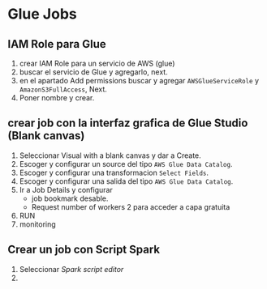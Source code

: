 # Glue Jobs

## IAM Role para Glue

1. crear IAM Role para un servicio de AWS (glue)
2. buscar el servicio de Glue y agregarlo, next.
3. en el apartado Add permissions buscar y agregar `AWSGlueServiceRole` y `AmazonS3FullAccess`, Next.
4. Poner nombre y crear.

## crear job con la interfaz grafica de Glue Studio (Blank canvas)

1. Seleccionar Visual with a blank canvas y dar a Create.
2. Escoger y configurar un source del tipo `AWS Glue Data Catalog`.
3. Escoger y configurar una transformacion `Select Fields`.
4. Escoger y configurar una salida del tipo `AWS Glue Data Catalog`.
5. Ir a Job Details y configurar
    - job bookmark desable.
    - Request number of workers 2 para acceder a capa gratuita
6. RUN
7. monitoring

## Crear un job con Script Spark

1. Seleccionar *Spark script editor*
2. 